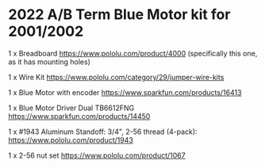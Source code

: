 # 2022 A/B Term Blue Motor kit for 2001/2002

  1 x Breadboard https://www.pololu.com/product/4000 (specifically this one, as it has mounting holes)
  
  1 x Wire Kit https://www.pololu.com/category/29/jumper-wire-kits
  
  1 x Blue Motor with encoder https://www.sparkfun.com/products/16413
  
  1 x Blue Motor Driver Dual TB6612FNG https://www.sparkfun.com/products/14450
  
  1 x #1943 Aluminum Standoff: 3/4", 2-56 thread (4-pack): https://www.pololu.com/product/1943
  
  1 x 2-56 nut set https://www.pololu.com/product/1067



